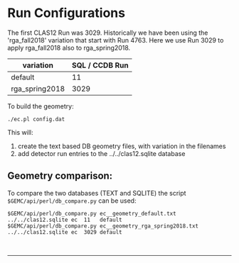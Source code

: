 # Run Configurations

The first CLAS12 Run was 3029. Historically we have been using the 'rga_fall2018' variation that start with Run 4763.
Here we use Run 3029 to apply rga_fall2018 also to rga_spring2018.

| variation      | SQL / CCDB Run | 
|----------------|----------------|
| default        | 11             | 
| rga_spring2018 | 3029           | 




To build the geometry:

````./ec.pl config.dat````

This will:

1. create the text based DB geometry files, with variation in the filenames
2. add detector run entries to the ../../clas12.sqlite database


## Geometry comparison:

To compare the two databases (TEXT and SQLITE) the script ` $GEMC/api/perl/db_compare.py` can be used:

````
$GEMC/api/perl/db_compare.py ec__geometry_default.txt        ../../clas12.sqlite ec  11   default
$GEMC/api/perl/db_compare.py ec__geometry_rga_spring2018.txt ../../clas12.sqlite ec  3029 default
````

<br/>

---


